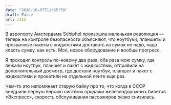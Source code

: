 ```yaml
---
date: "2018-10-07T11:05:59"
draft: False
url: /311
---
```


В аэропорту Амстердама Schiphol произошла маленькая революция — теперь на контроле безопасности объясняют, что ноутбуки, планшеты и прозрачные пакеты с жидкостями доставать из сумок не надо, надо класть сумку, как есть. Мол, новое оборудование и вообще прогресс. 

Я проходил контроль по-новому два раза, оба раза мою сумку, где лежали ноутбук, планшет и пакет с жидкостями, отправили на дополнительный досмотр, где достали ноутбук, планшет и пакет с жидкостями и прокатили на отдельной ленте еще раз. 

Чем-то это напоминает старую байку про то, что когда в СССР внедрили первую версию системы продажи железнодорожных билетов «Экспресс», скорость обслуживания пассажиров резко снизилась.
